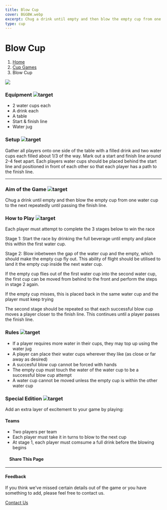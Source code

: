 ```yaml
---
title: Blow Cup
cover: BGGBW.webp
excerpt: Chug a drink until empty and then blow the empty cup from one water cup to the next repeatedly until passing the finish line.
type: cup
---
```


# Blow Cup

1.  [Home](/)
2.  [Cup Games](GameCategories/CupGames)
3.  Blow Cup

![](/images/blowcup.webp)

### Equipment ![target](/images/liquor.webp)

-   2 water cups each
-   A drink each
-   A table
-   Start & finish line
-   Water jug

### Setup ![target](/images/settings.webp)

Gather all players onto one side of the table with a filled drink and two water cups each filled about 1/3 of the way. Mark out a start and finish line around 2-4 feet apart. Each players water cups should be placed behind the start line and positioned in front of each other so that each player has a path to the finish line.

* * *

### Aim of the Game ![target](/images/target.webp)

Chug a drink until empty and then blow the empty cup from one water cup to the next repeatedly until passing the finish line.

### How to Play ![target](/images/question.webp)

Each player must attempt to complete the 3 stages below to win the race

Stage 1: Start the race by drinking the full beverage until empty and place this within the first water cup.

Stage 2: Blow inbetween the gap of the water cup and the empty, which should make the empty cup fly out. This ability of flight should be utilised to land it the empty cup inside the next water cup.

If the empty cup flies out of the first water cup into the second water cup, the first cup can be moved from behind to the front and perform the steps in stage 2 again.

If the empty cup misses, this is placed back in the same water cup and the player must keep trying

The second stage should be repeated so that each successful blow cup moves a player closer to the finish line. This continues until a player passes the finish line.

### Rules ![target](/images/rules.webp)

-   If a player requires more water in their cups, they may top up using the water jug
-   A player can place their water cups wherever they like (as close or far away as desired)
-   A succesful blow cup cannot be forced with hands
-   The empty cup must touch the water of the water cup to be a successful blow cup attempt
-   A water cup cannot be moved unless the empty cup is within the other water cup

### Special Edition ![target](/images/special.webp)

Add an extra layer of excitement to your game by playing:

#### **Teams**

-   Two players per team
-   Each player must take it in turns to blow to the next cup
-   At stage 1, each player must comsume a full drink before the blowing begins

####     Share This Page

[](https://www.facebook.com/sharer/sharer.php?u=beergogglegames.co.uk/)[](https://www.instagram.com/direct/new/)[](https://twitter.com/intent/tweet?url=beergogglegames.co.uk/)

* * *

#### Feedback

If you think we've missed certain details out of the game or you have something to add, please feel free to contact us.

  
  
  
[Contact Us](contact)
